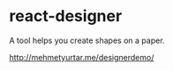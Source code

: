 # react-designer

A tool helps you create shapes on a paper.

http://mehmetyurtar.me/designerdemo/

